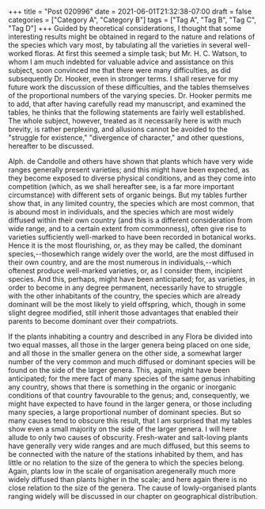 +++
title = "Post 020996"
date = 2021-06-01T21:32:38-07:00
draft = false
categories = ["Category A", "Category B"]
tags = ["Tag A", "Tag B", "Tag C", "Tag D"]
+++
Guided by theoretical considerations, I thought that some interesting results might be obtained in regard to the nature and relations of the species which vary most, by tabulating all the varieties in several well-worked floras. At first this seemed a simple task; but Mr. H. C. Watson, to whom I am much indebted for valuable advice and assistance on this subject, soon convinced me that there were many difficulties, as did subsequently Dr. Hooker, even in stronger terms. I shall reserve for my future work the discussion of these difficulties, and the tables themselves of the proportional numbers of the varying species. Dr. Hooker permits me to add, that after having carefully read my manuscript, and examined the tables, he thinks that the following statements are fairly well established. The whole subject, however, treated as it necessarily here is with much brevity, is rather perplexing, and allusions cannot be avoided to the "struggle for existence," "divergence of character," and other questions, hereafter to be discussed.

Alph. de Candolle and others have shown that plants which have very wide ranges generally present varieties; and this might have been expected, as they become exposed to diverse physical conditions, and as they come into competition (which, as we shall hereafter see, is a far more important circumstance) with different sets of organic beings. But my tables further show that, in any limited country, the species which are most common, that is abound most in individuals, and the species which are most widely diffused within their own country (and this is a different consideration from wide range, and to a certain extent from commonness), often give rise to varieties sufficiently well-marked to have been recorded in botanical works. Hence it is the most flourishing, or, as they may be called, the dominant species,--thosewhich range widely over the world, are the most diffused in their own country, and are the most numerous in individuals,--which oftenest produce well-marked varieties, or, as I consider them, incipient species. And this, perhaps, might have been anticipated; for, as varieties, in order to become in any degree permanent, necessarily have to struggle with the other inhabitants of the country, the species which are already dominant will be the most likely to yield offspring, which, though in some slight degree modified, still inherit those advantages that enabled their parents to become dominant over their compatriots.

If the plants inhabiting a country and described in any Flora be divided into two equal masses, all those in the larger genera being placed on one side, and all those in the smaller genera on the other side, a somewhat larger number of the very common and much diffused or dominant species will be found on the side of the larger genera. This, again, might have been anticipated; for the mere fact of many species of the same genus inhabiting any country, shows that there is something in the organic or inorganic conditions of that country favourable to the genus; and, consequently, we might have expected to have found in the larger genera, or those including many species, a large proportional number of dominant species. But so many causes tend to obscure this result, that I am surprised that my tables show even a small majority on the side of the larger genera. I will here allude to only two causes of obscurity. Fresh-water and salt-loving plants have generally very wide ranges and are much diffused, but this seems to be connected with the nature of the stations inhabited by them, and has little or no relation to the size of the genera to which the species belong. Again, plants low in the scale of organisation aregenerally much more widely diffused than plants higher in the scale; and here again there is no close relation to the size of the genera. The cause of lowly-organised plants ranging widely will be discussed in our chapter on geographical distribution.
